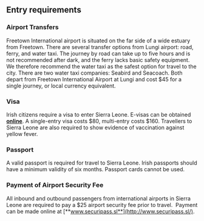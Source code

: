 ## Entry requirements

### **Airport Transfers**

Freetown International airport is situated on the far side of a wide estuary from Freetown. There are several transfer options from Lungi airport: road, ferry, and water taxi. The journey by road can take up to five hours and is not recommended after dark, and the ferry lacks basic safety equipment. We therefore recommend the water taxi as the safest option for travel to the city. There are two water taxi companies: Seabird and Seacoach. Both depart from Freetown International Airport at Lungi and cost $45 for a single journey, or local currency equivalent.

### **Visa**

Irish citizens require a visa to enter Sierra Leone. E-visas can be obtained [**online**](http://www.evisa.sl/). A single-entry visa costs $80, multi-entry costs $160. Travellers to Sierra Leone are also required to show evidence of vaccination against yellow fever.

### Passport

A valid passport is required for travel to Sierra Leone. Irish passports should have a minimum validity of six months. Passport cards cannot be used.

### **Payment of Airport Security Fee**

All inbound and outbound passengers from international airports in Sierra Leone are required to pay a $25 airport security fee prior to travel.  Payment can be made online at [**www.securipass.sl**](http://www.securipass.sl/).